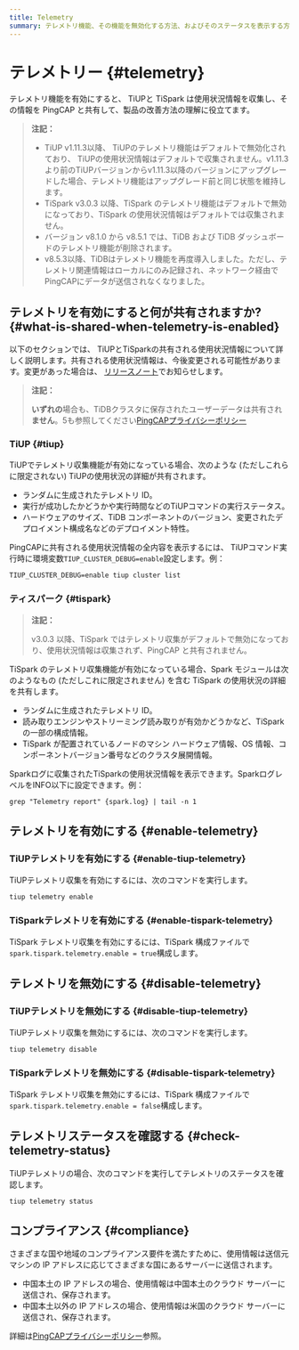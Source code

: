 ```yaml
---
title: Telemetry
summary: テレメトリ機能、その機能を無効化する方法、およびそのステータスを表示する方法について学習します。
---
```


# テレメトリー {#telemetry}

テレメトリ機能を有効にすると、 TiUPと TiSpark は使用状況情報を収集し、その情報を PingCAP と共有して、製品の改善方法の理解に役立てます。

> **注記：**
>
> -   TiUP v1.11.3以降、 TiUPのテレメトリ機能はデフォルトで無効化されており、 TiUPの使用状況情報はデフォルトで収集されません。v1.11.3より前のTiUPバージョンからv1.11.3以降のバージョンにアップグレードした場合、テレメトリ機能はアップグレード前と同じ状態を維持します。
> -   TiSpark v3.0.3 以降、TiSpark のテレメトリ機能はデフォルトで無効になっており、TiSpark の使用状況情報はデフォルトでは収集されません。
> -   バージョン v8.1.0 から v8.5.1 では、TiDB および TiDB ダッシュボードのテレメトリ機能が削除されます。
> -   v8.5.3以降、TiDBはテレメトリ機能を再度導入しました。ただし、テレメトリ関連情報はローカルにのみ記録され、ネットワーク経由でPingCAPにデータが送信されなくなりました。

## テレメトリを有効にすると何が共有されますか? {#what-is-shared-when-telemetry-is-enabled}

以下のセクションでは、 TiUPとTiSparkの共有される使用状況情報について詳しく説明します。共有される使用状況情報は、今後変更される可能性があります。変更があった場合は、 [リリースノート](/releases/release-notes.md)でお知らせします。

> **注記：**
>
> **いずれの**場合も、TiDBクラスタに保存されたユーザーデータは共有され**ません**。5も参照してください[PingCAPプライバシーポリシー](https://pingcap.com/privacy-policy)

### TiUP {#tiup}

TiUPでテレメトリ収集機能が有効になっている場合、次のような (ただしこれらに限定されない) TiUPの使用状況の詳細が共有されます。

-   ランダムに生成されたテレメトリ ID。
-   実行が成功したかどうかや実行時間などのTiUPコマンドの実行ステータス。
-   ハードウェアのサイズ、TiDB コンポーネントのバージョン、変更されたデプロイメント構成名などのデプロイメント特性。

PingCAPに共有される使用状況情報の全内容を表示するには、 TiUPコマンド実行時に環境変数`TIUP_CLUSTER_DEBUG=enable`設定します。例：

```shell
TIUP_CLUSTER_DEBUG=enable tiup cluster list
```

### ティスパーク {#tispark}

> **注記：**
>
> v3.0.3 以降、TiSpark ではテレメトリ収集がデフォルトで無効になっており、使用状況情報は収集されず、PingCAP と共有されません。

TiSpark のテレメトリ収集機能が有効になっている場合、Spark モジュールは次のようなもの (ただしこれに限定されません) を含む TiSpark の使用状況の詳細を共有します。

-   ランダムに生成されたテレメトリ ID。
-   読み取りエンジンやストリーミング読み取りが有効かどうかなど、TiSpark の一部の構成情報。
-   TiSpark が配置されているノードのマシン ハードウェア情報、OS 情報、コンポーネントバージョン番号などのクラスタ展開情報。

Sparkログに収集されたTiSparkの使用状況情報を表示できます。SparkログレベルをINFO以下に設定できます。例：

```shell
grep "Telemetry report" {spark.log} | tail -n 1
```

## テレメトリを有効にする {#enable-telemetry}

### TiUPテレメトリを有効にする {#enable-tiup-telemetry}

TiUPテレメトリ収集を有効にするには、次のコマンドを実行します。

```shell
tiup telemetry enable
```

### TiSparkテレメトリを有効にする {#enable-tispark-telemetry}

TiSpark テレメトリ収集を有効にするには、TiSpark 構成ファイルで`spark.tispark.telemetry.enable = true`構成します。

## テレメトリを無効にする {#disable-telemetry}

### TiUPテレメトリを無効にする {#disable-tiup-telemetry}

TiUPテレメトリ収集を無効にするには、次のコマンドを実行します。

```shell
tiup telemetry disable
```

### TiSparkテレメトリを無効にする {#disable-tispark-telemetry}

TiSpark テレメトリ収集を無効にするには、TiSpark 構成ファイルで`spark.tispark.telemetry.enable = false`構成します。

## テレメトリステータスを確認する {#check-telemetry-status}

TiUPテレメトリの場合、次のコマンドを実行してテレメトリのステータスを確認します。

```shell
tiup telemetry status
```

## コンプライアンス {#compliance}

さまざまな国や地域のコンプライアンス要件を満たすために、使用情報は送信元マシンの IP アドレスに応じてさまざまな国にあるサーバーに送信されます。

-   中国本土の IP アドレスの場合、使用情報は中国本土のクラウド サーバーに送信され、保存されます。
-   中国本土以外の IP アドレスの場合、使用情報は米国のクラウド サーバーに送信され、保存されます。

詳細は[PingCAPプライバシーポリシー](https://www.pingcap.com/privacy-policy/)参照。
